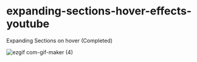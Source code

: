 # expanding-sections-hover-effects-youtube

Expanding Sections on hover (Completed)

![ezgif com-gif-maker (4)](https://user-images.githubusercontent.com/97748602/179655739-80ffd868-1ede-41ab-83e8-bfaf643e1af3.gif)
